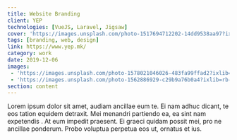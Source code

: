 ```yaml
---
title: Website Branding
client: YEP
technologies: [VueJS, Laravel, Jigsaw]
cover: 'https://images.unsplash.com/photo-1517694712202-14dd9538aa97?ixlib=rb-1.2.1&ixid=eyJhcHBfaWQiOjEyMDd9&auto=format&fit=crop&w=1350&q=80'
tags: [branding, web, design]
link: https://www.yep.mk/
category: work
date: 2019-12-06
images:
 - 'https://images.unsplash.com/photo-1578021046026-483fa99ffad2?ixlib=rb-1.2.1&ixid=eyJhcHBfaWQiOjEyMDd9&auto=format&fit=crop&w=1350&q=80'
 - 'https://images.unsplash.com/photo-1562886929-c29b9a76b0a4?ixlib=rb-1.2.1&ixid=eyJhcHBfaWQiOjEyMDd9&auto=format&fit=crop&w=1489&q=80'
section: content
---
```


Lorem ipsum dolor sit amet, audiam ancillae eum te. Ei nam adhuc dicant, te eos tation equidem detraxit. Mei menandri partiendo ea, ea sint nam expetendis . At eum impedit praesent. Ei graeci quidam possit mei, pro ne ancillae ponderum. Probo voluptua perpetua eos ut, ornatus et ius.